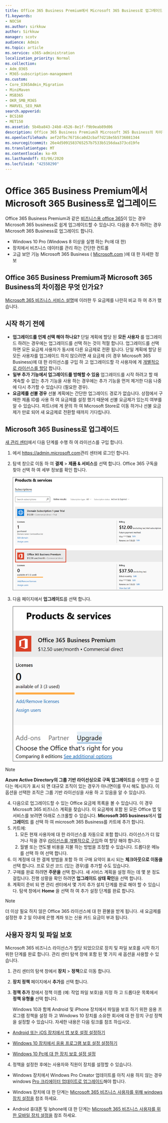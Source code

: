 ```yaml
---
title: Office 365 Business Premium에서 Microsoft 365 Business로 업그레이드
f1.keywords:
- NOCSH
ms.author: sirkkuw
author: Sirkkuw
manager: scotv
audience: Admin
ms.topic: article
ms.service: o365-administration
localization_priority: Normal
ms.collection:
- Adm_O365
- M365-subscription-management
ms.custom:
- Core_O365Admin_Migration
- MiniMaven
- MSB365
- OKR_SMB_M365
- MARVEL_SEO_MAR
search.appverid:
- BCS160
- MET150
ms.assetid: 5b4ba843-24b8-4526-8e1f-f9b9eab89d06
description: Office 365 Business Premium과 Microsoft 365 Business의 차이점 및 Microsoft 365 Business로 업그레이드 하는 방법을 알아봅니다.
ms.openlocfilehash: aef2dfbc76716ca0d2cbaf7d218e5b5736081344
ms.sourcegitcommit: 26e4d5091583765257b7533b5156daa373cd19fe
ms.translationtype: MT
ms.contentlocale: ko-KR
ms.lasthandoff: 03/06/2020
ms.locfileid: "42550290"
---
```

# <a name="upgrade-to-microsoft-365-business-from-office-365-business-premium"></a>Office 365 Business Premium에서 Microsoft 365 Business로 업그레이드

Office 365 Business Premium과 같은 [비즈니스용 office 365](https://products.office.com/compare-all-microsoft-office-products-4-column?activetab=tab:primaryr2)이 있는 경우 Microsoft 365 business로 쉽게 업그레이드할 수 있습니다. 다음을 추가 하려는 경우 Microsoft 365 Business로 업그레이드 합니다. 
- Windows 10 Pro (Windows 8 이상을 실행 하는 Pc에 대 한)
- 장치에서 비즈니스 데이터를 관리 하는 간단한 컨트롤
- 고급 보안 기능
Microsoft 365 Business ( [Microsoft.com](https://www.microsoft.com/microsoft-365/business) )에 대 한 자세한 정보

## <a name="whats-the-difference-between-office-365-business-premium-and-microsoft-365-business"></a>Office 365 Business Premium과 Microsoft 365 Business의 차이점은 무엇 인가요?
[Microsoft 365 비즈니스 서비스 설명](https://docs.microsoft.com/office365/servicedescriptions/microsoft-365-service-descriptions/microsoft-365-business-service-description)에 이러한 두 요금제를 나란히 비교 하 여 추가 했습니다. 

## <a name="before-you-get-started"></a>시작 하기 전에

- **업그레이드를 언제 선택 해야 하나요?** 단일 계획에 할당 된 **모든 사용자** 를 업그레이드 하려는 경우에는 업그레이드를 선택 하는 것이 적절 합니다. 업그레이드를 선택 하면 모든 요금제 사용자가 동시에 다른 요금제로 전환 됩니다. 단일 계획에 할당 된 모든 사용자를 업그레이드 하지 않으려면 새 요금제 (이 경우 Microsoft 365 Business)에 대 한 라이선스를 구입 하 고 업그레이드할 각 사용자에 게 [개별적으로 라이선스를 할당](https://docs.microsoft.com/office365/admin/manage/assign-licenses-to-users) 합니다. 
- **일부 추가 기능에서 업그레이드를 방해할 수 있음** 업그레이드를 시작 하려고 할 때 계속할 수 없는 추가 기능을 사용 하는 경우에는 추가 기능을 먼저 제거한 다음 나중에 다시 추가할 수 있습니다 (필요한 경우). 
- **요금제를 선불 경우** 선불 계획에는 간단한 업그레이드 경로가 없습니다. 상점에서 구매한 제품 ID를 사용 하 여 요금제를 설정 했기 때문에 선불 요금제가 있는지 여부를 알 수 있습니다. 파트너에 게 문의 하 여 Microsoft Store로 이동 하거나 선불 요금제가 만료 되어 새 요금제로 전환할 때까지 기다립니다.

## <a name="upgrade-to-microsoft-365-business"></a>Microsoft 365 Business로 업그레이드
[새 관리 센터](https://docs.microsoft.com/office365/admin/microsoft-365-admin-center-preview)에서 다음 단계를 수행 하 여 라이선스를 구입 합니다.
1. 에서 <a href="https://go.microsoft.com/fwlink/p/?linkid=837890" target="_blank">https://admin.microsoft.com</a>관리 센터에 로그인 합니다.
2. 탐색 창으로 이동 하 여 **결제** \> **제품 & 서비스**를 선택 합니다. Office 365 구독을 찾아 선택 하 여 세부 정보를 확인 합니다. 

    ![스크린샷에서는 관리 센터에서 구독을 찾아서 선택 하는 방법을 보여 줍니다.](../media/FindYourSubscription.png)

3. 다음 페이지에서 **업그레이드**를 선택 합니다. 

      ![스크린샷에는 관리 센터에서 업그레이드를 선택할 수 있는 위치가 표시 됩니다.](../media/SelectUpgrade.png)

  > [!NOTE]
  > **Azure Active Directory의 그룹 기반 라이선싱으로 구독 업그레이드**를 수행할 수 없다는 메시지가 표시 되 면 대규모 조직이 있는 경우가 아니면이를 무시 해도 됩니다. 이 옵션을 선택한 조직은 그룹 기반 라이선싱을 사용 하 고 있음을 알 수 있습니다.

4. 다음으로 업그레이드할 수 있는 Office 요금제 목록을 볼 수 있습니다. 이 경우 Microsoft 365 비즈니스 계획을 찾습니다. 이 요금제에 포함 된 모든 Office 앱 및 서비스를 보려면 아래로 스크롤할 수 있습니다. **Microsoft 365 business**에서 **업그레이드** 를 선택 하 여 microsoft 365 Business를 카트에 추가 합니다.
5. 카트에:
    1. 모든 현재 사용자에 대 한 라이선스를 자동으로 포함 합니다. 라이선스가 더 많거나 적을 경우 [라이선스를 개별적으로 구입](https://docs.microsoft.com/office365/admin/manage/assign-licenses-to-users)하 여 할당 해야 합니다.  
    2. 월별 또는 연도별 비용을 지불 하는 방법을 조정할 수 있습니다. 드롭다운 메뉴를 선택 하 여 선택 합니다.
6. 이 계정에 대 한 결제 방법을 포함 하 여 구매 요약이 표시 되는 **체크아웃으로 이동을** 선택 합니다. 프로 모션 코드 (있는 경우)를 추가할 수도 있습니다.
7. 구매를 완료 하려면 **주문을** 선택 합니다.
새 서비스 계획을 설정 하는 데 몇 분 정도 걸립니다. 진행 상황을 확인 하려면 **업그레이드 상태 확인**을 선택 합니다. 
1. 계획이 준비 되 면 관리 센터에서 몇 가지 추가 설치 단계를 완료 해야 할 수 있습니다. 탐색 창에서 **Home** 을 선택 하 여 추가 설정 단계를 완료 합니다.

> [!NOTE]
> 더 이상 필요 하지 않은 Office 365 라이선스에 대 한 환불을 받게 됩니다. 새 요금제를 설정한 후 2 일 이내에 은행 계좌 또는 신용 카드 요금이 부과 됩니다.
  
## <a name="protect-user-devices-and-files"></a>사용자 장치 및 파일 보호

Microsoft 365 비즈니스 라이선스가 할당 되었으므로 장치 및 파일 보호를 시작 하기 위한 단계를 완료 합니다. 관리 센터 탐색 창에 포함 된 몇 가지 새 옵션을 사용할 수 있습니다.
  
1. 관리 센터의 탐색 창에서 **장치** \> **정책**으로 이동 합니다.
    
2. **장치 정책** 페이지에서 **추가**를 선택 합니다.
    
3. **정책 추가** 창에서 정책 이름 (예: 작업 파일 보호)을 지정 하 고 드롭다운 목록에서 **정책 유형을** 선택 합니다. 
    
    Windows 10과 함께 Android 및 iPhone 장치에서 파일을 보호 하기 위한 응용 프로그램 정책을 설정 하 고 Windows 10 장치를 소유한 회사에 대 한 장치 구성 정책을 설정할 수 있습니다. 자세한 내용은 다음 링크를 참조 하십시오.
    
  - [Android 또는 iOS 장치에서 앱 보호 설정 설정하기](app-protection-settings-for-android-and-ios.md)
    
  - [Windows 10 장치에서 응용 프로그램 보호 설정 설정하기](protection-settings-for-windows-10-devices.md)
    
  - [Windows 10 Pc에 대 한 장치 보호 설정 설정](protection-settings-for-windows-10-pcs.md)
    
  
4. 정책을 설정한 후에는 사용자와 직원이 장치를 설정할 수 있습니다.
    
  - Windows 장치에서 Windows Pro Creator 업데이트를 아직 사용 하지 않는 경우 windows [Pro 크리에이터 업데이트로 업그레이드](upgrade-to-windows-pro-creators-update.md)해야 합니다.
    
  - Windows 장치에 대 한 단계는 [Microsoft 365 비즈니스 사용자를 위해 windows 장치 설정을](set-up-windows-devices.md) 참조 하세요. 
    
  - Android 휴대폰 및 Iphone에 대 한 단계는 [Microsoft 365 비즈니스 사용자를 위한 모바일 장치 설정을](set-up-mobile-devices.md) 참조 하세요. 
